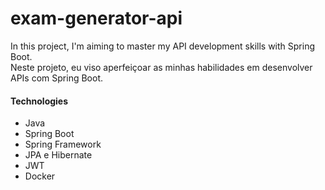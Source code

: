 # exam-generator-api

In this project, I'm aiming to master my API development skills with Spring Boot.<br>
Neste projeto, eu viso aperfeiçoar as minhas habilidades em desenvolver APIs com Spring Boot.

#### Technologies

- Java
- Spring Boot
- Spring Framework
- JPA e Hibernate
- JWT
- Docker
